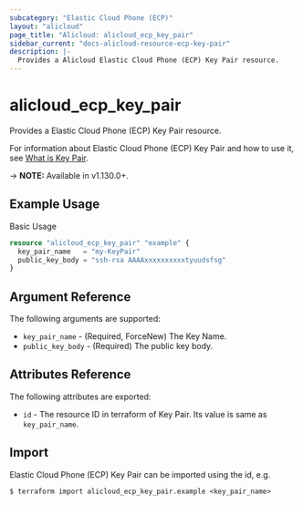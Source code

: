 ```yaml
---
subcategory: "Elastic Cloud Phone (ECP)"
layout: "alicloud"
page_title: "Alicloud: alicloud_ecp_key_pair"
sidebar_current: "docs-alicloud-resource-ecp-key-pair"
description: |-
  Provides a Alicloud Elastic Cloud Phone (ECP) Key Pair resource.
---
```


# alicloud\_ecp\_key\_pair

Provides a Elastic Cloud Phone (ECP) Key Pair resource.

For information about Elastic Cloud Phone (ECP) Key Pair and how to use it, see [What is Key Pair](https://help.aliyun.com/document_detail/257197.html).

-> **NOTE:** Available in v1.130.0+.

## Example Usage

Basic Usage

```terraform
resource "alicloud_ecp_key_pair" "example" {
  key_pair_name   = "my-KeyPair"
  public_key_body = "ssh-rsa AAAAxxxxxxxxxxtyuudsfsg"
}

```

## Argument Reference

The following arguments are supported:

* `key_pair_name` - (Required, ForceNew) The Key Name.
* `public_key_body` - (Required) The public key body.

## Attributes Reference

The following attributes are exported:

* `id` - The resource ID in terraform of Key Pair. Its value is same as `key_pair_name`.

## Import

Elastic Cloud Phone (ECP) Key Pair can be imported using the id, e.g.

```
$ terraform import alicloud_ecp_key_pair.example <key_pair_name>
```
